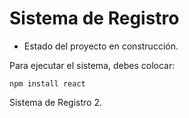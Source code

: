 <h1> Sistema de Registro</h1>

- Estado del proyecto en construcción.

Para ejecutar el sistema, debes colocar:

```npm install react```

Sistema de Registro 2.
